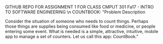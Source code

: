 GITHUB REPO FOR ASSIGNMENT 1 FOR CLASS CMPUT 301 Fa17 - INTRO TO SOFTWARE ENGINEERING  \n
COUNTBOOK:
  "Problem Description

Consider the situation of someone who needs to count things. Perhaps those things are supplies being consumed like food or medicine, or people entering some event. What is needed is a simple, attractive, intuitive, mobile app to manage a set of counters. Let us call this app: CountBook."

